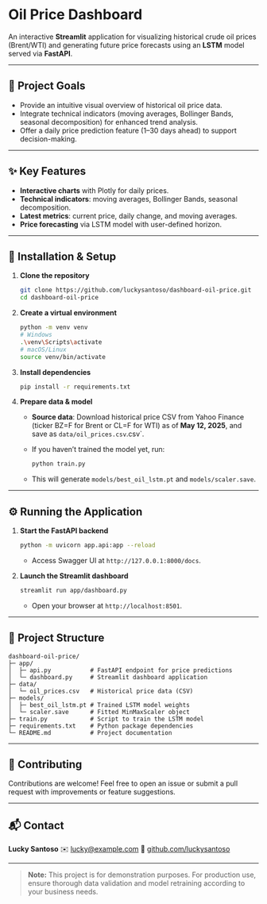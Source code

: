 # Oil Price Dashboard

An interactive **Streamlit** application for visualizing historical crude oil prices (Brent/WTI) and generating future price forecasts using an **LSTM** model served via **FastAPI**.

---

## 🎯 Project Goals

- Provide an intuitive visual overview of historical oil price data.
- Integrate technical indicators (moving averages, Bollinger Bands, seasonal decomposition) for enhanced trend analysis.
- Offer a daily price prediction feature (1–30 days ahead) to support decision-making.

---

## ✨ Key Features

- **Interactive charts** with Plotly for daily prices.
- **Technical indicators**: moving averages, Bollinger Bands, seasonal decomposition.
- **Latest metrics**: current price, daily change, and moving averages.
- **Price forecasting** via LSTM model with user-defined horizon.

---

## 🚀 Installation & Setup

1. **Clone the repository**

   ```bash
   git clone https://github.com/luckysantoso/dashboard-oil-price.git
   cd dashboard-oil-price
   ```

2. **Create a virtual environment**

   ```bash
   python -m venv venv
   # Windows
   .\venv\Scripts\activate
   # macOS/Linux
   source venv/bin/activate
   ```

3. **Install dependencies**

   ```bash
   pip install -r requirements.txt
   ```

4. **Prepare data & model**

   - **Source data**: Download historical price CSV from Yahoo Finance (ticker BZ=F for Brent or CL=F for WTI) as of **May 12, 2025**, and save as `data/oil_prices.csv`.csv\`.
   - If you haven’t trained the model yet, run:

     ```bash
     python train.py
     ```

   - This will generate `models/best_oil_lstm.pt` and `models/scaler.save`.

---

## ⚙️ Running the Application

1. **Start the FastAPI backend**

   ```bash
   python -m uvicorn app.api:app --reload
   ```

   - Access Swagger UI at `http://127.0.0.1:8000/docs`.

2. **Launch the Streamlit dashboard**

   ```bash
   streamlit run app/dashboard.py
   ```

   - Open your browser at `http://localhost:8501`.

---

## 📁 Project Structure

```plaintext
dashboard-oil-price/
├─ app/
│  ├─ api.py           # FastAPI endpoint for price predictions
│  └─ dashboard.py     # Streamlit dashboard application
├─ data/
│  └─ oil_prices.csv   # Historical price data (CSV)
├─ models/
│  ├─ best_oil_lstm.pt # Trained LSTM model weights
│  └─ scaler.save      # Fitted MinMaxScaler object
├─ train.py            # Script to train the LSTM model
├─ requirements.txt    # Python package dependencies
└─ README.md           # Project documentation
```

---

## 🤝 Contributing

Contributions are welcome! Feel free to open an issue or submit a pull request with improvements or feature suggestions.

---

## 📬 Contact

**Lucky Santoso**
✉️ [lucky@example.com](mailto:lucky@example.com)
🔗 [github.com/luckysantoso](https://github.com/luckysantoso)

---

> **Note:** This project is for demonstration purposes. For production use, ensure thorough data validation and model retraining according to your business needs.
